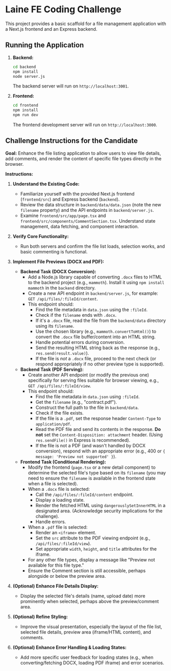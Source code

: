 # Laine FE Coding Challenge

This project provides a basic scaffold for a file management application with a Next.js frontend and an Express backend.

## Running the Application

1. **Backend:**

   ```bash
   cd backend
   npm install
   node server.js
   ```

   The backend server will run on `http://localhost:3001`.
2. **Frontend:**

   ```bash
   cd frontend
   npm install
   npm run dev
   ```

   The frontend development server will run on `http://localhost:3000`.

## Challenge Instructions for the Candidate

**Goal:** Enhance the file listing application to allow users to view file details, add comments, and render the content of specific file types directly in the browser.

**Instructions:**

1. **Understand the Existing Code:**

   * Familiarize yourself with the provided Next.js frontend (`frontend/src`) and Express backend (`backend`).
   * Review the data structure in `backend/data/data.json` (note the new `filename` property) and the API endpoints in `backend/server.js`.
   * Examine `frontend/src/app/page.tsx` and `frontend/src/components/CommentSection.tsx`. Understand state management, data fetching, and component interaction.
2. **Verify Core Functionality:**

   * Run both servers and confirm the file list loads, selection works, and basic commenting is functional.
3. **Implement File Previews (DOCX and PDF):**

   * **Backend Task (DOCX Conversion):**
     * Add a Node.js library capable of converting `.docx` files to HTML to the backend project (e.g., `mammoth`). Install it using `npm install mammoth` in the `backend` directory.
     * Create a new API endpoint in `backend/server.js`, for example: `GET /api/files/:fileId/content`.
     * This endpoint should:
       * Find the file metadata in `data.json` using the `:fileId`.
       * Check if the `filename` ends with `.docx`.
       * If it's a `.docx` file, read the file from the `backend/data` directory using its `filename`.
       * Use the chosen library (e.g., `mammoth.convertToHtml()`) to convert the `.docx` file buffer/content into an HTML string.
       * Handle potential errors during conversion.
       * Send the resulting HTML string back as the response (e.g., `res.send(result.value)`).
       * If the file is *not* a `.docx` file, proceed to the next check (or respond appropriately if no other preview type is supported).
   * **Backend Task (PDF Serving):**
     * Create another API endpoint (or modify the previous one) specifically for serving files suitable for browser viewing, e.g., `GET /api/files/:fileId/view`.
     * This endpoint should:
       * Find the file metadata in `data.json` using `:fileId`.
       * Get the `filename` (e.g., "contract.pdf").
       * Construct the full path to the file in `backend/data`.
       * Check if the file exists.
       * If the file is a `.pdf`, set the response header `Content-Type` to `application/pdf`.
       * Read the PDF file and send its contents in the response. **Do not** set the `Content-Disposition: attachment` header. (Using `res.sendFile()` in Express is recommended).
       * If the file is not a PDF (and wasn't handled by DOCX conversion), respond with an appropriate error (e.g., 400 or `{ message: 'Preview not supported' }`).
   * **Frontend Task (Conditional Rendering):**
     * Modify the frontend (`page.tsx` or a new detail component) to determine the selected file's type based on its `filename` (you may need to ensure the `filename` is available in the frontend state when a file is selected).
     * When a `.docx` file is selected:
       * Call the `/api/files/:fileId/content` endpoint.
       * Display a loading state.
       * Render the fetched HTML using `dangerouslySetInnerHTML` in a designated area. (Acknowledge security implications for the challenge).
       * Handle errors.
     * When a `.pdf` file is selected:
       * Render an `<iframe>` element.
       * Set the `src` attribute to the PDF viewing endpoint (e.g., `/api/files/:fileId/view`).
       * Set appropriate `width`, `height`, and `title` attributes for the iframe.
     * For any other file types, display a message like "Preview not available for this file type."
     * Ensure the Comment section is still accessible, perhaps alongside or below the preview area.
4. **(Optional) Enhance File Details Display:**

   * Display the selected file's details (name, upload date) more prominently when selected, perhaps above the preview/comment area.
5. **(Optional) Refine Styling:**

   * Improve the visual presentation, especially the layout of the file list, selected file details, preview area (iframe/HTML content), and comments.
6. **(Optional) Enhance Error Handling & Loading States:**

   * Add more specific user feedback for loading states (e.g., when converting/fetching DOCX, loading PDF iframe) and error scenarios.
